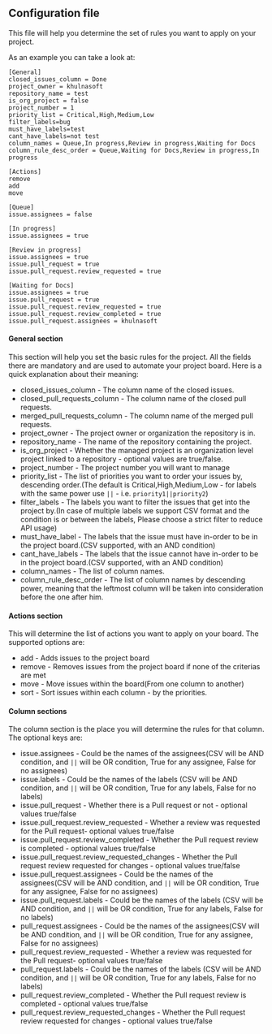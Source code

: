 ## Configuration file
This file will help you determine the set of rules you want to apply on your project.

As an example you can take a look at:
```buildoutcfg
[General]
closed_issues_column = Done
project_owner = khulnasoft
repository_name = test
is_org_project = false
project_number = 1
priority_list = Critical,High,Medium,Low
filter_labels=bug
must_have_labels=test
cant_have_labels=not test
column_names = Queue,In progress,Review in progress,Waiting for Docs
column_rule_desc_order = Queue,Waiting for Docs,Review in progress,In progress

[Actions]
remove
add
move

[Queue]
issue.assignees = false

[In progress]
issue.assignees = true

[Review in progress]
issue.assignees = true
issue.pull_request = true
issue.pull_request.review_requested = true

[Waiting for Docs]
issue.assignees = true
issue.pull_request = true
issue.pull_request.review_requested = true
issue.pull_request.review_completed = true
issue.pull_request.assignees = khulnasoft

```

#### General section
This section will help you set the basic rules for the project. All the fields there are mandatory and are used to automate your project board.
Here is a quick explanation about their meaning:

- closed_issues_column - The column name of the closed issues.
- closed_pull_requests_column - The column name of the closed pull requests.
- merged_pull_requests_column - The column name of the merged pull requests.
- project_owner - The project owner or organization the repository is in.
- repository_name - The name of the repository containing the project.
- is_org_project - Whether the managed project is an organization level project linked to a repository - optional values are true/false.
- project_number - The project number you will want to manage
- priority_list - The list of priorities you want to order your issues by, descending order.(The default is Critical,High,Medium,Low - for labels with the same power use `||` - i.e. `priority1||priority2`)
- filter_labels - The labels you want to filter the issues that get into the project by.(In case of multiple labels we support CSV format and the condition is or between the labels, Please choose a strict filter to reduce API usage)
- must_have_label - The labels that the issue must have in-order to be in the project board.(CSV supported, with an AND condition)
- cant_have_labels - The labels that the issue cannot have in-order to be in the project board.(CSV supported, with an AND condition)
- column_names - The list of column names.
- column_rule_desc_order - The list of column names by descending power, meaning that the leftmost column will be taken into consideration before the one after him.


#### Actions section
This will determine the list of actions you want to apply on your board.
The supported options are:

- add - Adds issues to the project board
- remove - Removes issues from the project board if none of the criterias are met
- move - Move issues within the board(From one column to another)
- sort - Sort issues within each column - by the priorities.

#### Column sections
The column section is the place you will determine the rules for that column. The optional keys are:

- issue.assignees - Could be the names of the assignees(CSV will be AND condition, and `||` will be OR condition, True for any assignee, False for no assignees)
- issue.labels - Could be the names of the labels (CSV will be AND condition, and `||` will be OR condition, True for any labels, False for no labels)
- issue.pull_request - Whether there is a Pull request or not - optional values true/false
- issue.pull_request.review_requested - Whether a review was requested for the Pull request- optional values true/false
- issue.pull_request.review_completed - Whether the Pull request review is completed - optional values true/false
- issue.pull_request.review_requested_changes - Whether the Pull request review requested for changes - optional values true/false
- issue.pull_request.assignees - Could be the names of the assignees(CSV will be AND condition, and `||` will be OR condition, True for any assignee, False for no assignees)
- issue.pull_request.labels - Could be the names of the labels (CSV will be AND condition, and `||` will be OR condition, True for any labels, False for no labels)
- pull_request.assignees - Could be the names of the assignees(CSV will be AND condition, and `||` will be OR condition, True for any assignee, False for no assignees)
- pull_request.review_requested - Whether a review was requested for the Pull request- optional values true/false
- pull_request.labels - Could be the names of the labels (CSV will be AND condition, and `||` will be OR condition, True for any labels, False for no labels)
- pull_request.review_completed - Whether the Pull request review is completed - optional values true/false
- pull_request.review_requested_changes - Whether the Pull request review requested for changes - optional values true/false
